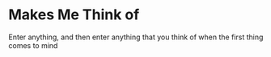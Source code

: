# Makes Me Think of

Enter anything, and then enter anything that you think of when the first thing comes to mind